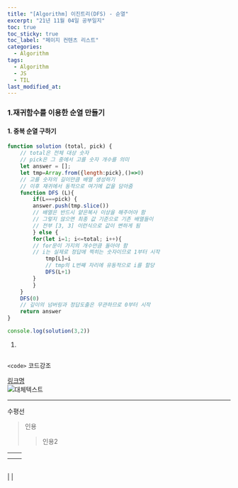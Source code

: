 ```yaml
---
title: "[Algorithm] 이진트리(DFS) - 순열"
excerpt: "21년 11월 04일 공부일지"
toc: true
toc_sticky: true
toc_label: "페이지 컨텐츠 리스트"
categories:
  - Algorithm
tags:
  - Algorithm
  - JS
  - TIL
last_modified_at:
---
```


### **1.재귀함수를 이용한 순열 만들기**  
  
#### 1. 중복 순열 구하기

```javascript
function solution (total, pick) {
    // total은 전체 대상 숫자
    // pick은 그 중에서 고를 숫자 개수를 의미
    let answer = [];
    let tmp=Array.from({length:pick},()=>0)
    // 고를 숫자의 길이만큼 배열 생성하기
    // 이후 재귀에서 동적으로 여기에 값을 담아줌
    function DFS (L){
        if(L===pick) {
        answer.push(tmp.slice())
        // 배열은 반드시 얕은복사 이상을 해주어야 함
        // 그렇지 않으면 최종 값 기준으로 기존 배열들이
        // 전부 [3, 3] 이런식으로 값이 변하게 됨
        } else {
        for(let i=1; i<=total; i++){
        // for문이 가지의 개수만큼 돌아야 함
        // i는 실제로 정답에 찍히는 숫자이므로 1부터 시작
            tmp[L]=i
            // tmp의 L번째 자리에 유동적으로 i를 할당
            DFS(L+1)
        }
        }
    }
    DFS(0)
    // 깊이의 넘버링과 정답도출은 무관하므로 0부터 시작
    return answer
}

console.log(solution(3,2))
```

1. 



```javascript
```
`<code>` 코드강조

[링크명](링크주소)    
![대체텍스트](이미지주소)

*** 
수평선

>인용
>>인용2

| | |
---|---
| | |
| | |

| | |
---|---
| 
|

<small></small>